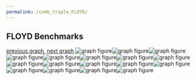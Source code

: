 ```yaml
---
permalink: /comb_triple_FLOYD/
---
```



## FLOYD Benchmarks

[previous graph](../comb_triple_FACE/), [next graph](../comb_triple_H/)
![graph figure](./images/triple/FLOYD/FLOYD-A_box.png)![graph figure](./images/triple/FLOYD/FLOYD-AVL_box.png)![graph figure](./images/triple/FLOYD/FLOYD-CYPHERD_box.png)![graph figure](./images/triple/FLOYD/FLOYD-EGG_box.png)![graph figure](./images/triple/FLOYD/FLOYD-F_box.png)![graph figure](./images/triple/FLOYD/FLOYD-FACE_box.png)![graph figure](./images/triple/FLOYD/FLOYD-FLOYD_box.png)![graph figure](./images/triple/FLOYD/FLOYD-H_box.png)![graph figure](./images/triple/FLOYD/FLOYD-JSOND_box.png)![graph figure](./images/triple/FLOYD/FLOYD-K_box.png)![graph figure](./images/triple/FLOYD/FLOYD-O_box.png)![graph figure](./images/triple/FLOYD/FLOYD-PDFD_box.png)![graph figure](./images/triple/FLOYD/FLOYD-RB_box.png)![graph figure](./images/triple/FLOYD/FLOYD-ROD_box.png)![graph figure](./images/triple/FLOYD/FLOYD-SMATRIX_box.png)![graph figure](./images/triple/FLOYD/FLOYD-SORTD_box.png)![graph figure](./images/triple/FLOYD/FLOYD-ZB_box.png)